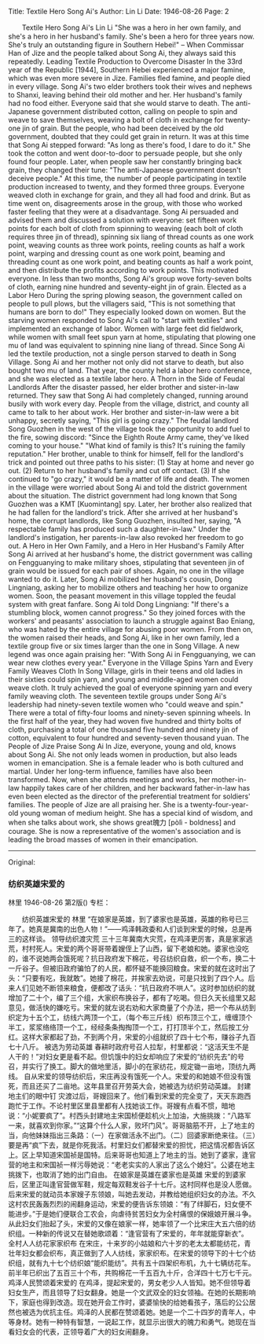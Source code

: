 Title: Textile Hero Song Ai's
Author: Lin Li
Date: 1946-08-26
Page: 2

　　Textile Hero Song Ai's
    Lin Li
    "She was a hero in her own family, and she's a hero in her husband's family. She's been a hero for three years now. She's truly an outstanding figure in Southern Hebei!" – When Commissar Han of Jize and the people talked about Song Ai, they always said this repeatedly.
            Leading Textile Production to Overcome Disaster
    In the 33rd year of the Republic [1944], Southern Hebei experienced a major famine, which was even more severe in Jize. Families fled famine, and people died in every village. Song Ai's two elder brothers took their wives and nephews to Shanxi, leaving behind their old mother and her. Her husband's family had no food either. Everyone said that she would starve to death. The anti-Japanese government distributed cotton, calling on people to spin and weave to save themselves, weaving a bolt of cloth in exchange for twenty-one jin of grain. But the people, who had been deceived by the old government, doubted that they could get grain in return. It was at this time that Song Ai stepped forward: "As long as there's food, I dare to do it." She took the cotton and went door-to-door to persuade people, but she only found four people. Later, when people saw her constantly bringing back grain, they changed their tune: "The anti-Japanese government doesn't deceive people." At this time, the number of people participating in textile production increased to twenty, and they formed three groups. Everyone weaved cloth in exchange for grain, and they all had food and drink. But as time went on, disagreements arose in the group, with those who worked faster feeling that they were at a disadvantage. Song Ai persuaded and advised them and discussed a solution with everyone: set fifteen work points for each bolt of cloth from spinning to weaving (each bolt of cloth requires three jin of thread), spinning six liang of thread counts as one work point, weaving counts as three work points, reeling counts as half a work point, warping and dressing count as one work point, beaming and threading count as one work point, and beating counts as half a work point, and then distribute the profits according to work points. This motivated everyone. In less than two months, Song Ai's group wove forty-seven bolts of cloth, earning nine hundred and seventy-eight jin of grain.
            Elected as a Labor Hero
    During the spring plowing season, the government called on people to pull plows, but the villagers said, "This is not something that humans are born to do!" They especially looked down on women. But the starving women responded to Song Ai's call to "start with textiles" and implemented an exchange of labor. Women with large feet did fieldwork, while women with small feet spun yarn at home, stipulating that plowing one mu of land was equivalent to spinning nine liang of thread.
    Since Song Ai led the textile production, not a single person starved to death in Song Village. Song Ai and her mother not only did not starve to death, but also bought two mu of land. That year, the county held a labor hero conference, and she was elected as a textile labor hero.
            A Thorn in the Side of Feudal Landlords
    After the disaster passed, her elder brother and sister-in-law returned. They saw that Song Ai had completely changed, running around busily with work every day. People from the village, district, and county all came to talk to her about work. Her brother and sister-in-law were a bit unhappy, secretly saying, "This girl is going crazy." The feudal landlord Song Guozhen in the west of the village took the opportunity to add fuel to the fire, sowing discord: "Since the Eighth Route Army came, they've liked coming to your house." "What kind of family is this? It's ruining the family reputation." Her brother, unable to think for himself, fell for the landlord's trick and pointed out three paths to his sister: (1) Stay at home and never go out. (2) Return to her husband's family and cut off contact. (3) If she continued to "go crazy," it would be a matter of life and death. The women in the village were worried about Song Ai and told the district government about the situation. The district government had long known that Song Guozhen was a KMT [Kuomintang] spy. Later, her brother also realized that he had fallen for the landlord's trick. After she arrived at her husband's home, the corrupt landlords, like Song Guozhen, insulted her, saying, "A respectable family has produced such a daughter-in-law." Under the landlord's instigation, her parents-in-law also revoked her freedom to go out.
            A Hero in Her Own Family, and a Hero in Her Husband's Family
    After Song Ai arrived at her husband's home, the district government was calling on Fengguanying to make military shoes, stipulating that seventeen jin of grain would be issued for each pair of shoes. Again, no one in the village wanted to do it. Later, Song Ai mobilized her husband's cousin, Dong Lingniang, asking her to mobilize others and teaching her how to organize women. Soon, the peasant movement in this village toppled the feudal system with great fanfare. Song Ai told Dong Lingniang: "If there's a stumbling block, women cannot progress." So they joined forces with the workers' and peasants' association to launch a struggle against Bao Eniang, who was hated by the entire village for abusing poor women. From then on, the women raised their heads, and Song Ai, like in her own family, led a textile group five or six times larger than the one in Song Village. A new legend was once again praising her: "With Song Ai in Fengguanying, we can wear new clothes every year."
            Everyone in the Village Spins Yarn and Every Family Weaves Cloth
    In Song Village, girls in their teens and old ladies in their sixties could spin yarn, and young and middle-aged women could weave cloth. It truly achieved the goal of everyone spinning yarn and every family weaving cloth. The seventeen textile groups under Song Ai's leadership had ninety-seven textile women who "could weave and spin." There were a total of fifty-four looms and ninety-seven spinning wheels. In the first half of the year, they had woven five hundred and thirty bolts of cloth, purchasing a total of one thousand five hundred and ninety jin of cotton, equivalent to four hundred and seventy-seven thousand yuan.
            The People of Jize Praise Song Ai
    In Jize, everyone, young and old, knows about Song Ai. She not only leads women in production, but also leads women in emancipation. She is a female leader who is both cultured and martial. Under her long-term influence, families have also been transformed. Now, when she attends meetings and works, her mother-in-law happily takes care of her children, and her backward father-in-law has even been elected as the director of the preferential treatment for soldiers' families. The people of Jize are all praising her. She is a twenty-four-year-old young woman of medium height. She has a special kind of wisdom, and when she talks about work, she shows great魄力 [pòlì - boldness] and courage. She is now a representative of the women's association and is leading the broad masses of women in their emancipation.



<hr /> 

Original: 


### 纺织英雄宋爱的
林里
1946-08-26
第2版()
专栏：

　　纺织英雄宋爱的
    林里
    “在娘家是英雄，到了婆家也是英雄，英雄的称号已三年了。她真是冀南的出色人物！”——鸡泽韩政委和人们谈到宋爱的时候，总是再三的这样谈。
            领导纺织渡灾荒
    三十三年冀南大灾荒，在鸡泽更厉害，真是家家逃荒，村村死人。宋爱的两个哥哥带着嫂侄上了山西，留下老娘和她。婆家也没吃的，谁不说她两会饿死呢？抗日政府发下棉花，号召纺织自救，织一个布，换二十一斤谷子。但被旧政府骗怕了的人民，都怀疑不能换回粮食。宋爱的就在这时出了头：“只要有吃，我就敢”。她接了棉花，并挨家去劝说，可是只找到了四个人。后来人们见她不断领来粮食，便都改了话头：“抗日政府不哄人”。这时参加纺织的就增加了二十个，编了三个组，大家织布换谷子，都有了吃喝。但日久天长组里又起意见，做活快的嫌吃亏。宋爱的就左说右劝和大家商量了个办法，把一个布从纺到织定为十五个工，纺线六两顶一个工，（每个布三斤线）织布顶三个工，缠缠顶个半工，浆浆络络顶一个工，经经条条掏掏顶一个工，打打顶半个工，然后按工分红。这样大家都起了劲，不到两个月，宋爱的小组就织了四十七个布，赚谷子九百七十八斤。
            被选为劳动英雄
    春耕时政府号召人拉犁，村里都说：“这活天生不是人干的！”对妇女更是看不起。但饥饿中的妇女却响应了宋爱的“纺织先去”的号召，并实行了换工。脚大的做地里活，脚小的在家纺花，规定锄一亩地，顶纺九两线。
    自从宋爱的领导纺织后，宋庄再没有饿死一个人。宋爱的和她娘不但没有饿死，而且还买了二亩地。这年县里召开劳英大会，她被选为纺织劳动英雄。
            封建地主们的眼中钉
    灾渡过后，哥嫂回来了。他们看到宋爱的完全变了，天天东跑西跑忙于工作。不论村里区里县里都有人找她谈工作。哥嫂有点看不惯，暗地说：“小妮要疯了”。村西头封建地主宋国桢便趁机火上加油，大施挑拨：“八路军一来，就喜欢到你家。”“这算个什么人家，败坏门风”。哥哥脑筋不开，上了地主的当，向他妹妹指出三条路：（一）在家做活永不出门。（二）回婆家断绝来往。（三）要是再“疯”下去，就是你死我活。村里妇女们都替宋爱的担忧，把这情况都告诉区上。区上早知道宋国祯是国特。后来哥哥也知道上了地主的当。她到了婆家，逢官营的地主和宋国祯一样污辱她说：“老老实实的人家出了这么个媳妇”。公婆在地主挑拨下，也取消了她的出门自由。
            在娘家是英雄在婆家也是英雄
    宋爱的到婆家后，区里正叫逢官营做军鞋，规定每双鞋发谷子十七斤。这村同样也是没人愿做。后来宋爱的就动员本家嫂子东领娘，叫她去发动，并教给她组织妇女的办法。不久这村农民轰轰烈烈的闹翻身运动，宋爱的便告诉东领娘：“有了绊脚石，妇女便不能进步。”于是她们便联合工农会，向虐待贫苦妇女为全村痛恨的保娥娘开展斗争。从此妇女们抬起了头，宋爱的又像在娘家一样，她率领了一个比宋庄大五六倍的纺织组。一种新的传说又在替她歌颂着：“逢官营有了宋爱的，年年就能穿新衣”。
            全村人人纺花家家织布
    在宋庄，十来岁的小姑娘和六十岁的老太太都能纺花，青壮年妇女都会织布，真正做到了人人纺线，家家织布。在宋爱的领导下的十七个纺织组，就有九十七个纺织娘“能织能纺”。共有五十四架织布机，九十七辆纺花车。前半年已织出了五百三十个布，共购棉花一千五百九十斤，合洋四十七万七千元。
            鸡泽人民赞颂着宋爱的
    在鸡泽，提起宋爱的，男女老少人人皆知。她不但领导着妇女生产，而且领导了妇女翻身。她是一个文武双全的妇女领袖。在她的长期影响下，家庭也得到改造。现在她开会工作时，婆婆愉快的给她看孩子，落后的公公居然也被选为优抗主任。鸡泽的人民都在赞颂着她。她是一个二十四岁的青年人，中等身材。她有一种特有智慧，一说起工作，就显示出很大的魄力和勇气。她现在当看妇女会的代表，正领导着广大的妇女闹翻身。
